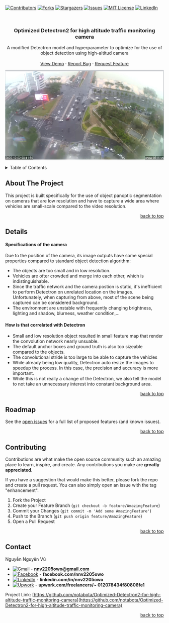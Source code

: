 <a name="readme-top"></a>

[![Contributors][contributors-shield]][contributors-url]
[![Forks][forks-shield]][forks-url]
[![Stargazers][stars-shield]][stars-url]
[![Issues][issues-shield]][issues-url]
[![MIT License][license-shield]][license-url]
[![LinkedIn][linkedin-shield]][linkedin-url]

<!-- PROJECT LOGO -->

<br />
<div align="center">

<h3 align="center">Optimized Detectron2 for high altitude traffic monitoring camera
</h3>

<p align="center">
    A modified Detectron model and hyperparameter to optimize for the use of object detection using high-altitud camera
    <br />
    <br />
    <a href="https://github.com/notabota/Optimized-Detectron2-for-high-altitude-traffic-monitoring-camera">View Demo</a>
    ·
    <a href="https://github.com/notabota/Optimized-Detectron2-for-high-altitude-traffic-monitoring-camera/issues">Report Bug</a>
    ·
    <a href="https://github.com/notabota/Optimized-Detectron2-for-high-altitude-traffic-monitoring-camera/issues">Request Feature</a>
  </p>
</div>

![](images/sample.png)

<!-- TABLE OF CONTENTS -->

<details>
  <summary>Table of Contents</summary>
  <ol>
    <li>
      <a href="#about-the-project">About The Project</a>
    </li>
    <li>
      <a href="#details">Details</a>
    </li>
    <li><a href="#roadmap">Roadmap</a></li>
    <li><a href="#contributing">Contributing</a></li>
    <!-- <li><a href="#license">License</a></li> -->
    <li><a href="#contact">Contact</a></li>
    <!-- <li><a href="#acknowledgments">Acknowledgments</a></li> -->
  </ol>
</details>

<!-- ABOUT THE PROJECT -->

## About The Project

<!-- [![Product Name Screen Shot][product-screenshot]](https://example.com) -->

This project is built specifically for the use of object panoptic segmentation on cameras that are low resolution and have to capture a wide area where vehicles are small-scale compared to the video resolution.

<!-- Use the `BLANK_README.md` to get started. -->

<p style="text-align: right;"><a href="#readme-top">back to top</a></p>

<!-- DETAILS -->

## Details

#### Specifications of the camera

Due to the position of the camera, its image outputs have some special properties compared to standard object detection algorithm:
* The objects are too small and in low resolution.
* Vehicles are ofter crowded and merge into each other, which is indistinguishable.
* Since the traffic network and the camera postion is static, it's inefficient to perform Detectron on unrelated location on the images. Unfortunately, when capturing from above, most of the scene being captured can be considered background.
* The environment are unstable with frequently changing brightness, lighting and shadow, blurness, weather condition,...

#### How is that correlated with Detectron

* Small and low resolution object resulted in small feature map that render the convolution network nearly unsuable. 
* The default anchor boxes and ground truth is also too sizeable compared to the objects.
* The convolutional stride is too large to be able to capture the vehicles
* While already being low quality, Detectron auto resize the images to speedup the process. In this case, the precision and accuracy is more important.
* While this is not really a change of the Detectron, we also tell the model to not take an unnecessary interest into constant background area.

<p style="text-align: right;"><a href="#readme-top">back to top</a></p>

<!-- ROADMAP -->

## Roadmap

See the [open issues](https://github.com/notabota/Optimized-Detectron2-for-high-altitude-traffic-monitoring-camera/issues) for a full list of proposed features (and known issues).

<p style="text-align: right;"><a href="#readme-top">back to top</a></p>

<!-- CONTRIBUTING -->

## Contributing

Contributions are what make the open source community such an amazing place to learn, inspire, and create. Any
contributions you make are **greatly appreciated**.

If you have a suggestion that would make this better, please fork the repo and create a pull request. You can also
simply open an issue with the tag "enhancement".

1. Fork the Project
2. Create your Feature Branch (`git checkout -b feature/AmazingFeature`)
3. Commit your Changes (`git commit -m 'Add some AmazingFeature'`)
4. Push to the Branch (`git push origin feature/AmazingFeature`)
5. Open a Pull Request

<p style="text-align: right;"><a href="#readme-top">back to top</a></p>

[//]: # (<!-- LICENSE -->)

[//]: # (## License)

[//]: # ()

[//]: # (<p style="text-align: right;"><a href="#readme-top">back to top</a></p>)

[//]: # ()

[//]: # (<!-- CONTACT -->)

## Contact

Nguyễn Nguyên Vũ

* [![Gmail][gmail]]() - **nnv2205owo@gmail.com**
* [![Facebook][facebook]](https://www.facebook.com/nnv2205owo/) - **facebook.com/nnv2205owo**
* [![LinkedIn][linkedin]](https://www.linkedin.com/in/nnv2205owo/) - **linkedin.com/in/nnv2205owo**
* [![Upwork][upwork]](https://www.upwork.com/freelancers/~012078434f80806fe1) - **upwork.com/freelancers/~
  012078434f80806fe1**

Project Link: [https://github.com/notabota/Optimized-Detectron2-for-high-altitude-traffic-monitoring-camera](https://github.com/notabota/Optimized-Detectron2-for-high-altitude-traffic-monitoring-camera)

<p style="text-align: right;"><a href="#readme-top">back to top</a></p>

<!-- ACKNOWLEDGMENTS -->

[//]: # (## Acknowledgments)

[//]: # ()

[//]: # (Use this space to list resources you find helpful and would like to give credit to. I've included a few of my favorites)

[//]: # (to kick things off!)

[//]: # ()

[//]: # (* [Choose an Open Source License]&#40;https://choosealicense.com&#41;)

[//]: # (* [GitHub Emoji Cheat Sheet]&#40;https://www.webpagefx.com/tools/emoji-cheat-sheet&#41;)

[//]: # (* [Malven's Flexbox Cheatsheet]&#40;https://flexbox.malven.co/&#41;)

[//]: # (* [Malven's Grid Cheatsheet]&#40;https://grid.malven.co/&#41;)

[//]: # (* [Img Shields]&#40;https://shields.io&#41;)

[//]: # (* [GitHub Pages]&#40;https://pages.github.com&#41;)

[//]: # (* [Font Awesome]&#40;https://fontawesome.com&#41;)

[//]: # (* [React Icons]&#40;https://react-icons.github.io/react-icons/search&#41;)

[//]: # (<p style="text-align: right;"><a href="#readme-top">back to top</a></p>)

<!-- MARKDOWN LINKS & IMAGES -->

[Firebase]: https://img.shields.io/badge/firebase-%23039BE5.svg?style=for-the-badge&logo=firebase

[Firebase-url]: https://firebase.google.com/

[contributors-shield]: https://img.shields.io/github/contributors/othneildrew/Best-README-Template.svg?style=for-the-badge

[contributors-url]: https://github.com/notabota/Optimized-Detectron2-for-high-altitude-traffic-monitoring-camera/graphs/contributors

[forks-shield]: https://img.shields.io/github/forks/othneildrew/Best-README-Template.svg?style=for-the-badge

[forks-url]: https://github.com/notabota/Optimized-Detectron2-for-high-altitude-traffic-monitoring-camera/network/members

[stars-shield]: https://img.shields.io/github/stars/othneildrew/Best-README-Template.svg?style=for-the-badge

[stars-url]: https://github.com/notabota/Optimized-Detectron2-for-high-altitude-traffic-monitoring-camera/stargazers

[issues-shield]: https://img.shields.io/github/issues/othneildrew/Best-README-Template.svg?style=for-the-badge

[issues-url]: https://github.com/notabota/Optimized-Detectron2-for-high-altitude-traffic-monitoring-camera/issues

[license-shield]: https://img.shields.io/github/license/othneildrew/Best-README-Template.svg?style=for-the-badge

[license-url]: https://github.com/notabota/Optimized-Detectron2-for-high-altitude-traffic-monitoring-camera/blob/master/LICENSE.txt

[linkedin-shield]: https://img.shields.io/badge/-LinkedIn-black.svg?style=for-the-badge&logo=linkedin&colorB=555

[linkedin-url]: https://linkedin.com/in/nnv2205owo

[facebook]: https://img.shields.io/badge/Facebook-1877F2?style=for-the-badge&logo=facebook&logoColor=white

[gmail]: https://img.shields.io/badge/Gmail-D14836?style=for-the-badge&logo=gmail&logoColor=white

[linkedin]: https://img.shields.io/badge/LinkedIn-0077B5?style=for-the-badge&logo=linkedin&logoColor=white

[upwork]: https://img.shields.io/badge/UpWork-6FDA44?style=for-the-badge&logo=Upwork&logoColor=white
